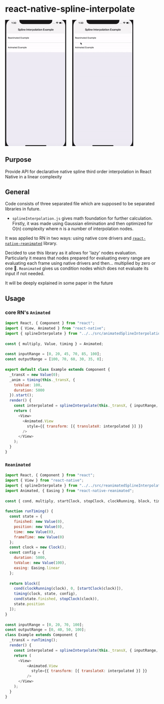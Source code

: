 # react-native-spline-interpolate
<img src="Gifs/reanimated.gif" width="200" />&nbsp;&nbsp;&nbsp;&nbsp;
<img src="Gifs/animated.gif" width="200" />
## Purpose
Provide API for declarative native spline third order interpolation in React Native in a linear complexity

## General
Code consists of three separated file which are supposed to be separated libraries in future.

- `splineInterpolation.js` 
gives math foundation for further calculation.
Firstly, it was made using Gaussian elimination and then optimized for O(n) complexity where n is a number of interpolation nodes.

It was applied to RN in two ways: using native core drivers 
and [`react-native-reanimated`](https://github.com/kmagiera/react-native-reanimated) library.

Decided to use this library as it allows for 'lazy' nodes evaluation. 
Particularly it means that nodes prepared for evaluating every range 
are evaluating each frame using native drivers and then... multiplied by zero or one :tada:.
`Reanimated` gives us condition nodes which does not evaluate its input if not needed.

It will be deeply explained in some paper in the future


## Usage
### core RN's `Animated` 
```javascript
import React, { Component } from "react";
import { View, Animated } from "react-native";
import { splineInterpolate } from "../../src/animatedSplineInterpolation";

const { multiply, Value, timing } = Animated;

const inputRange = [0, 20, 45, 70, 85, 100];
const outputRange = [100, 70, 60, 30, 35, 0];

export default class Example extends Component {
  _transX = new Value(0);
  _anim = timing(this._transX, {
    toValue: 100,
    duration: 5000
  }).start();
  render() {
    const interpolated = splineInterpolate(this._transX, { inputRange, outputRange });
    return (
      <View>
        <Animated.View
          style={{ transform: [{ translateX: interpolated }] }}
        />
      </View>
    );
  }
}

```

### `Reanimated`
```javascript
import React, { Component } from "react";
import { View } from "react-native";
import { splineInterpolate } from "../../src/reanimatedSplineInterpolation";
import Animated, { Easing } from "react-native-reanimated";

const { cond, multiply, startClock, stopClock, clockRunning, block, timing, Value, Clock } = Animated;

function runTiming() {
  const state = {
    finished: new Value(0),
    position: new Value(0),
    time: new Value(0),
    frameTime: new Value(0)
  };
  const clock = new Clock();
  const config = {
    duration: 5000,
    toValue: new Value(100),
    easing: Easing.linear
  };

  return block([
    cond(clockRunning(clock), 0, [startClock(clock)]),
    timing(clock, state, config),
    cond(state.finished, stopClock(clock)),
    state.position
  ]);
}

const inputRange = [0, 20, 70, 100];
const outputRange = [0, 40, 50, 100];
class Example extends Component {
  _transX = runTiming();
  render() {
    const interpolated = splineInterpolate(this._transX, { inputRange, outputRange });
    return (
      <View>
          <Animated.View
            style={{ transform: [{ translateX: interpolated }] }}
          />
      </View>
    );
  }
}
```

 
